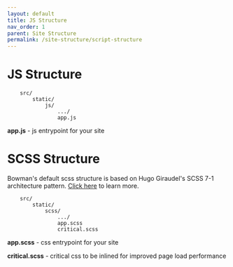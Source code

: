 ```yaml
---
layout: default
title: JS Structure
nav_order: 1
parent: Site Structure
permalink: /site-structure/script-structure
---
```


# JS Structure

        src/
            static/
                js/
                    .../
                    app.js

**app.js** - js entrypoint for your site

# SCSS Structure

Bowman's default scss structure is based on Hugo Giraudel's SCSS 7-1 architecture pattern. [Click here](https://sass-guidelin.es/#architecture) to learn more.

        src/
            static/
                scss/
                    .../
                    app.scss
                    critical.scss

**app.scss** - css entrypoint for your site

**critical.scss** - critical css to be inlined for improved page load performance
